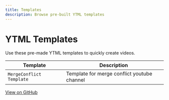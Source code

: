 ```yaml
---
title: Templates
description: Browse pre-built YTML templates
---
```


# YTML Templates

Use these pre-made YTML templates to quickly create videos.

| Template                 | Description                                 |
| ------------------------ | ------------------------------------------- |
| `MergeConflict Template` | Template for merge conflict youtube channel |

[View on GitHub](https://github.com/fahadarsal/ytml-docs/tree/master/templates)
